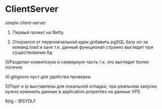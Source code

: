 # ClientServer
 simple client-server

1) Первый проект на Netty

2) Отказался от первоначальной идеи добавить pgSQL базу из-за команд load <filename> и  save <filename> т.к. данный функционал
странно выглядит при существовании бд

3)Разделил клиентскую и серверную часть т.к. это выглядит более логично

4).gitignore пуст для удобства проверки

5)Порт и ip выставлены для локальной отладки, при реальном запуске нужно изменить данные в application.properties на данные VPS

6)tg - @SYDLF
